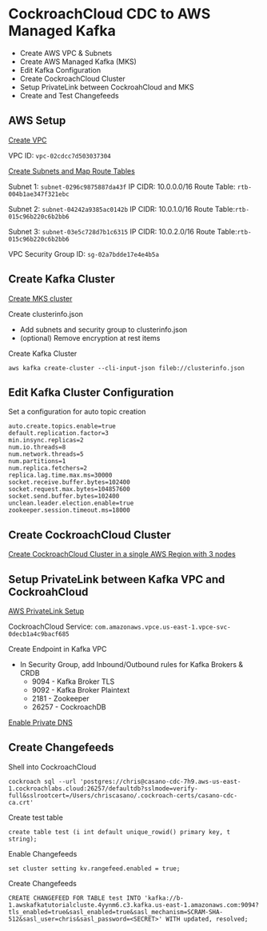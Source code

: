 # CockroachCloud CDC to AWS Managed Kafka

- Create AWS VPC & Subnets
- Create AWS Managed Kafka (MKS)
- Edit Kafka Configuration
- Create CockroachCloud Cluster
- Setup PrivateLink between CockroahCloud and MKS
- Create and Test Changefeeds

## AWS Setup

[Create VPC](https://docs.aws.amazon.com/msk/latest/developerguide/create-vpc.html)

VPC ID: `vpc-02cdcc7d503037304`

[Create Subnets and Map Route Tables](https://docs.aws.amazon.com/msk/latest/developerguide/add-subnets.html)

Subnet 1: `subnet-0296c9875887da43f`
IP CIDR: 10.0.0.0/16
Route Table: `rtb-004b1ae347f321ebc`

Subnet 2: `subnet-04242a9385ac0142b`
IP CIDR: 10.0.1.0/16
Route Table:`rtb-015c96b220c6b2bb6`

Subnet 3: `subnet-03e5c728d7b1c6315`
IP CIDR: 10.0.2.0/16
Route Table:`rtb-015c96b220c6b2bb6`

VPC Security Group ID: `sg-02a7bdde17e4e4b5a`

## Create Kafka Cluster

[Create MKS cluster](https://docs.aws.amazon.com/msk/latest/developerguide/create-cluster.html)

Create clusterinfo.json
- Add subnets and security group to clusterinfo.json
- (optional) Remove encryption at rest items

Create Kafka Cluster

```
aws kafka create-cluster --cli-input-json fileb://clusterinfo.json
```

## Edit Kafka Cluster Configuration

Set a configuration for auto topic creation

```
auto.create.topics.enable=true
default.replication.factor=3
min.insync.replicas=2
num.io.threads=8
num.network.threads=5
num.partitions=1
num.replica.fetchers=2
replica.lag.time.max.ms=30000
socket.receive.buffer.bytes=102400
socket.request.max.bytes=104857600
socket.send.buffer.bytes=102400
unclean.leader.election.enable=true
zookeeper.session.timeout.ms=18000
```

## Create CockroachCloud Cluster

[Create CockroachCloud Cluster in a single AWS Region with 3 nodes](https://www.cockroachlabs.com/docs/cockroachcloud/create-your-cluster)

## Setup PrivateLink between Kafka VPC and CockroahCloud

[AWS PrivateLink Setup](
https://www.cockroachlabs.com/docs/cockroachcloud/network-authorization.html?_ga=2.256597000.2097469323.1624391348-1612776249.1600443819#create-an-aws-endpoint)

CockroachCloud Service: `com.amazonaws.vpce.us-east-1.vpce-svc-0decb1a4c9bacf685`

Create Endpoint in Kafka VPC
- In Security Group, add Inbound/Outbound rules for Kafka Brokers & CRDB
  - 9094 - Kafka Broker TLS
  - 9092 - Kafka Broker Plaintext
  - 2181 - Zookeeper
  - 26257 - CockroachDB


[Enable Private DNS](https://www.cockroachlabs.com/docs/cockroachcloud/network-authorization.html?_ga=2.256597000.2097469323.1624391348-1612776249.1600443819#enable-private-dns)

## Create Changefeeds

Shell into CockroachCloud

```
cockroach sql --url 'postgres://chris@casano-cdc-7h9.aws-us-east-1.cockroachlabs.cloud:26257/defaultdb?sslmode=verify-full&sslrootcert=/Users/chriscasano/.cockroach-certs/casano-cdc-ca.crt'
```

Create test table
```
create table test (i int default unique_rowid() primary key, t string);
```

Enable Changefeeds

```
set cluster setting kv.rangefeed.enabled = true;
```

Create Changefeeds

```
CREATE CHANGEFEED FOR TABLE test INTO 'kafka://b-1.awskafkatutorialcluste.4yynm6.c3.kafka.us-east-1.amazonaws.com:9094?tls_enabled=true&sasl_enabled=true&sasl_mechanism=SCRAM-SHA-512&sasl_user=chris&sasl_password=<SECRET>' WITH updated, resolved;
```
